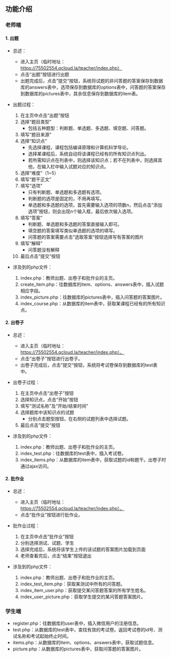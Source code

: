## 功能介绍
### 老师端
#### 1. 出题
- 总述：
	- 进入主页（临时地址：https://75502554.qcloud.la/teacher/index.php）
	- 点击“出题”按钮进行出题
	- 出题完成后，点击”提交“按钮，系统将试题的非问答题的答案保存到数据库的answers表中，选项保存到数据库的options表中，问答题的答案保存到数据库的pictures表中，其余信息保存到数据库的item表。

- 出题过程：
	1. 在主页中点击“出题”按钮
	2. 选择“题目类型”
		- 包括五种题型：判断题、单选题、多选题、填空题、问答题。 
	3. 填写“题目来源”
	4. 选择“知识点”
		- 先选择课程，课程包括编译原理和计算机科学导论。
		- 选择某课程后，系统自动将该课程已经有的所有知识点列出。
		- 若所需知识点在列表中，则选择该知识点；若不在列表中，则选择其他，在输入栏中输入试题对应的知识点。
	5. 选择“难度”（1~5）
	6. 填写“题干正文”
	7. 填写“选项”
		- 只有判断题、单选题和多选题有选项。
		- 判断题的选项是固定的，不用再填写。
		- 单选题和多选题的选项，首先需要输入选项的项数n，然后点击“添加选项”按钮，则会出现n个输入框，最后依次输入选项。
	8. 填写“答案”
		- 判断题、单选题和多选题的答案直接输入即可。
		- 填空题的答案填写类似单选题的选项的填写。
		- 问答题的答案需要点击”选取答案“按钮选择写有答案的图片
	9. 填写“解释”
		- 问答题没有解释
	10. 最后点击”提交“按钮

- 涉及到的php文件：
	1. index.php：教师出题、出卷子和批作业的主页。
	2. create_item.php：往数据库的item、options、answers表中，插入试题相应字段。
	3. index_picture.php：往数据库的pictures表中，插入问答题的答案图片。
	4. index_course.php：从数据库的item表中，获取某课程已经有的所有知识点。

#### 2. 出卷子
- 总述：
	- 进入主页（临时地址：https://75502554.qcloud.la/teacher/index.php）。
	- 点击“出卷子”按钮进行出卷子。
	- 出卷子完成后，点击”提交“按钮，系统将考试卷保存到数据库的test表中。
- 出卷子过程：
	1. 在主页中点击“出卷子”按钮
	2. 选择知识点，点击“开始”按钮
	3. 填写“测试名称”及“开始/结束时间”
	4. 选择题库中该知识点的试题
		- 分别点击题型按钮，在右侧的试题列表中选择试题。
	5. 	最后点击”提交“按钮

- 涉及到的php文件：
	1. index.php：教师出题、出卷子和批作业的主页。
	2. index_test.php：往数据库的test表中，插入考试卷。
	3. index_items.php：从数据库的item表中，获取试题的id和题干。出卷子时通过ajax访问。

#### 2. 批作业
- 总述：
	- 进入主页（临时地址：https://75502554.qcloud.la/teacher/index.php）。
	- 点击“批作业”按钮进行批作业。

- 批作业过程：
	1. 在主页中点击“批作业”按钮
	2. 分别选择测试、试题、学生
	3. 选择完成后，系统将该学生上传的该试题的答案图片加载到页面
	3. 老师查看完后，点击“结束”按钮退出

- 涉及到的php文件：
	1. index.php：教师出题、出卷子和批作业的主页。
	2. index_test_item.php：获取某测试中所有的问答题。
	3. index_item_user.php：获取提交某问答题答案的所有学生姓名。
	4. index_user_picture.php：获取学生提交的某问答题答案图片。

### 学生端
- register.php：往数据库的user表中，插入微信用户的注册信息。
- test.php：从数据库的test表中，查找有效的考试卷。返回考试卷的id号、测试名称和考试起始终止时间。
- items.php：从数据库的item、options、answers表中，获取试题信息。
- picture.php：从数据库的pictures表中，获取问答题的答案图片。
